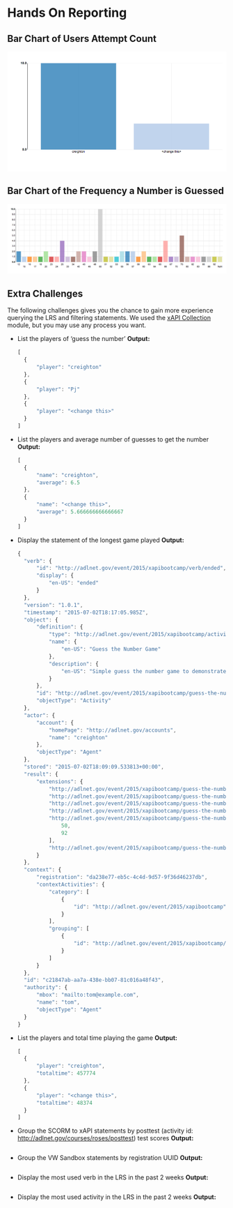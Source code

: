 # Hands On Reporting

## Bar Chart of Users Attempt Count

![Users Attempt Count Bar Chart](img/user-att.png)

## Bar Chart of the Frequency a Number is Guessed

![Guess Number Frequency Bar Chart](img/numfreq.png)

## Extra Challenges
The following challenges gives you the chance to gain more experience querying the LRS and filtering statements. We used the [xAPI Collection](https://github.com/adlnet/xAPI-Dashboard/blob/master/API_collection.md) module, but you may use any process you want. 
- List the players of ‘guess the number’
  __Output:__  
  ```javascript  
  [
    {
        "player": "creighton"
    },
    {
        "player": "Pj"
    },
    {
        "player": "<change this>"
    }
  ]
  ```  
  
- List the players and average number of guesses to get the number
  __Output:__  
  ```javascript
  [
    {
        "name": "creighton",
        "average": 6.5
    },
    {
        "name": "<change this>",
        "average": 5.666666666666667
    }
  ]
  ```  
  
- Display the statement of the longest game played
  __Output:__  
  ```javascript
  {
    "verb": {
        "id": "http://adlnet.gov/event/2015/xapibootcamp/verb/ended",
        "display": {
            "en-US": "ended"
        }
    },
    "version": "1.0.1",
    "timestamp": "2015-07-02T18:17:05.985Z",
    "object": {
        "definition": {
            "type": "http://adlnet.gov/event/2015/xapibootcamp/activity/type/game",
            "name": {
                "en-US": "Guess the Number Game"
            },
            "description": {
                "en-US": "Simple guess the number game to demonstrate xAPI"
            }
        },
        "id": "http://adlnet.gov/event/2015/xapibootcamp/guess-the-number",
        "objectType": "Activity"
    },
    "actor": {
        "account": {
            "homePage": "http://adlnet.gov/accounts",
            "name": "creighton"
        },
        "objectType": "Agent"
    },
    "stored": "2015-07-02T18:09:09.533813+00:00",
    "result": {
        "extensions": {
            "http://adlnet.gov/event/2015/xapibootcamp/guess-the-number/ext/endedAt": "2015-07-02T18:17:05.985Z",
            "http://adlnet.gov/event/2015/xapibootcamp/guess-the-number/ext/number": 92,
            "http://adlnet.gov/event/2015/xapibootcamp/guess-the-number/ext/min": 1,
            "http://adlnet.gov/event/2015/xapibootcamp/guess-the-number/ext/max": 100,
            "http://adlnet.gov/event/2015/xapibootcamp/guess-the-number/ext/guesses": [
                50,
                92
            ],
            "http://adlnet.gov/event/2015/xapibootcamp/guess-the-number/ext/startedAt": "2015-07-02T18:12:14.037Z"
        }
    },
    "context": {
        "registration": "da238e77-eb5c-4c4d-9d57-9f36d46237db",
        "contextActivities": {
            "category": [
                {
                    "id": "http://adlnet.gov/event/2015/xapibootcamp"
                }
            ],
            "grouping": [
                {
                    "id": "http://adlnet.gov/event/2015/xapibootcamp/dev/web"
                }
            ]
        }
    },
    "id": "c21847ab-aa7a-438e-bb07-81c016a48f43",
    "authority": {
        "mbox": "mailto:tom@example.com",
        "name": "tom",
        "objectType": "Agent"
    }
  }
  ```  
  
- List the players and total time playing the game
  __Output:__  
  ```javascript
  [
    {
        "player": "creighton",
        "totaltime": 457774
    },
    {
        "player": "<change this>",
        "totaltime": 48374
    }
  ]
  ```  
  
- Group the SCORM to xAPI statements by posttest (activity id: http://adlnet.gov/courses/roses/posttest) test scores
  __Output:__  
  ```javascript
  ```  
  
- Group the VW Sandbox statements by registration UUID
  __Output:__  
  ```javascript
  ```  
  
- Display the most used verb in the LRS in the past 2 weeks
  __Output:__  
  ```javascript
  ```  
  
- Display the most used activity in the LRS in the past 2 weeks
  __Output:__  
  ```javascript
  ```  
  
